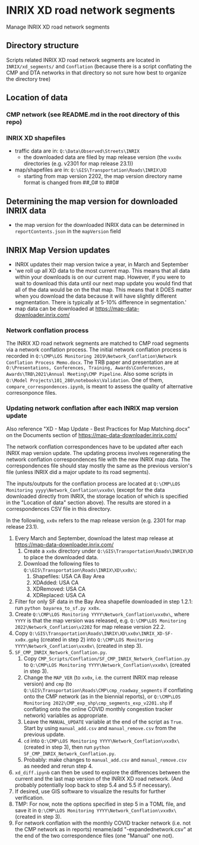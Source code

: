 # INRIX XD road network segments
Manage INRIX XD road network segments

## Directory structure
Scripts related INRIX XD road network segments are located in `INRIX/xd_segments/` and `Conflation` (because there is a script conflating the CMP and DTA networks in that directory so not sure how best to organize the directory tree)

## Location of data
### CMP network (see README.md in the root directory of this repo)
### INRIX XD shapefiles
- traffic data are in: `Q:\Data\Observed\Streets\INRIX`
  - the downloaded data are filed by map release version (the `vxx0x` directories (e.g. v2301 for map release 23.1))
- map/shapefiles are in: `Q:\GIS\Transportation\Roads\INRIX\XD`
  - starting from map version 2202, the map version directory name format is changed from ##_0# to ##0# 

## Determining the map version for downloaded INRIX data
- the map version for the downloaded INRIX data can be determined in `reportContents.json` in the `mapVersion` field

## INRIX Map Version updates
- INRIX updates their map version twice a year, in March and September
- 'we roll up all XD data to the most current map. This means that all data within your downloads is on our current map. However, if you were to wait to download this data until our next map update you would find that all of the data would be on the that map.  This means that it DOES matter when you download the data because it will have slightly different segmentation. There is typically at 5-10% difference in segmentation.'
- map data can be downloaded at https://map-data-downloader.inrix.com/

### Network conflation process
The INRIX XD road network segments are matched to CMP road segments via a network conflation process. The initial network conflation process is recorded in `Q:\CMP\LOS Monitoring 2019\Network_Conflation\Network Conflation Process Memo.docx`. The TRB paper and presentation are at `O:\Presentations, Conferences, Training, Awards\Conferences, Awards\TRB\2021\Annual Meeting\CMP Pipeline`. Also some scripts in `Q:\Model Projects\101_280\notebooks\Validation`. One of them, `compare_correspondences.ipynb`, is meant to assess the quality of alternative corresonponce files.

### Updating network conflation after each INRIX map version update
Also reference "XD - Map Update - Best Practices for Map Matching.docx" on the Documents section of https://map-data-downloader.inrix.com/

The network conflation correspondences have to be updated after each INRIX map version update. The updating process involves regenerating the network conflation correspondences file with the new INRIX map data. The correspondences file should stay mostly the same as the previous version's file (unless INRIX did a major update to its road segments).

The inputs/outputs for the conflation process are located at `Q:\CMP\LOS Monitoring yyyy\Network_Conflation\vxx0x\` (except for the data downloaded directly from INRIX, the storage location of which is specified in the "Location of data" section above). The results are stored in a correspondences CSV file in this directory.

In the following, `xx0x` refers to the map release version (e.g. 2301 for map release 23.1).

1. Every March and September, download the latest map release at https://map-data-downloader.inrix.com/
    1. Create a `xx0x` directory under `Q:\GIS\Transportation\Roads\INRIX\XD` to place the downloaded data.
    2. Download the following files to `Q:\GIS\Transportation\Roads\INRIX\XD\xx0x\`:
        1. Shapefiles: USA CA Bay Area  
        2. XDAdded: USA CA
        3. XDRemoved: USA CA
        4. XDReplaced: USA CA
2. Filter for only SF data in the Bay Area shapefile downloaded in step 1.2.1: run `python bayarea_to_sf.py xx0x`.
3. Create `Q:\CMP\LOS Monitoring YYYY\Network_Conflation\vxx0x\`, where `YYYY` is that the map version was released, e.g. `Q:\CMP\LOS Monitoring 2022\Network_Conflation\v2202` for map release version 22.2.
4. Copy `Q:\GIS\Transportation\Roads\INRIX\XD\xx0x\INRIX_XD-SF-xx0x.gpkg` (created in step 2) into `Q:\CMP\LOS Monitoring YYYY\Network_Conflation\vxx0x\` (created in step 3).
5. `SF_CMP_INRIX_Network_Conflation.py`.
    1. Copy `CMP_Scripts/Conflation/SF_CMP_INRIX_Network_Conflation.py` to `Q:\CMP\LOS Monitoring YYYY\Network_Conflation\vxx0x\` (created in step 3).
    2. Change the `MAP_VER` (to `xx0x`, i.e. the current INRIX map release version) and `cmp` (to `Q:\GIS\Transportation\Roads\CMP\cmp_roadway_segments` if conflating onto the CMP network (as in the biennial reports), or `Q:\CMP\LOS Monitoring 2022\CMP_exp_shp\cmp_segments_exp_v2201.shp` if conflating onto the online COVID monthly congestion tracker network) variables as appropriate.
    3. Leave the `MANUAL_UPDATE` variable at the end of the script as `True`. Start by using `manual_add.csv` and `manual_remove.csv` from the previous update.
    4. `cd` into `Q:\CMP\LOS Monitoring YYYY\Network_Conflation\vxx0x\` (created in step 3), then run `python SF_CMP_INRIX_Network_Conflation.py`.
    5. Probably: make changes to `manual_add.csv` and `manual_remove.csv` as needed and rerun step 4.
6. `xd_diff.ipynb` can then be used to explore the differences between the current and the last map version of the INRIX XD road network. (And probably potentially loop back to step 5.4 and 5.5 if necessary).
7. If desired, use GIS software to visualize the results for further verification.
8. TMP: For now, note the options specified in step 5 in a TOML file, and save it in `Q:\CMP\LOS Monitoring YYYY\Network_Conflation\vxx0x\` (created in step 3).
9. For network conflation with the monthly COVID tracker network (i.e. not the CMP network as in reports) rename/add "-expandednetwork.csv" at the end of the two correspondence files (one "Manual" one not).